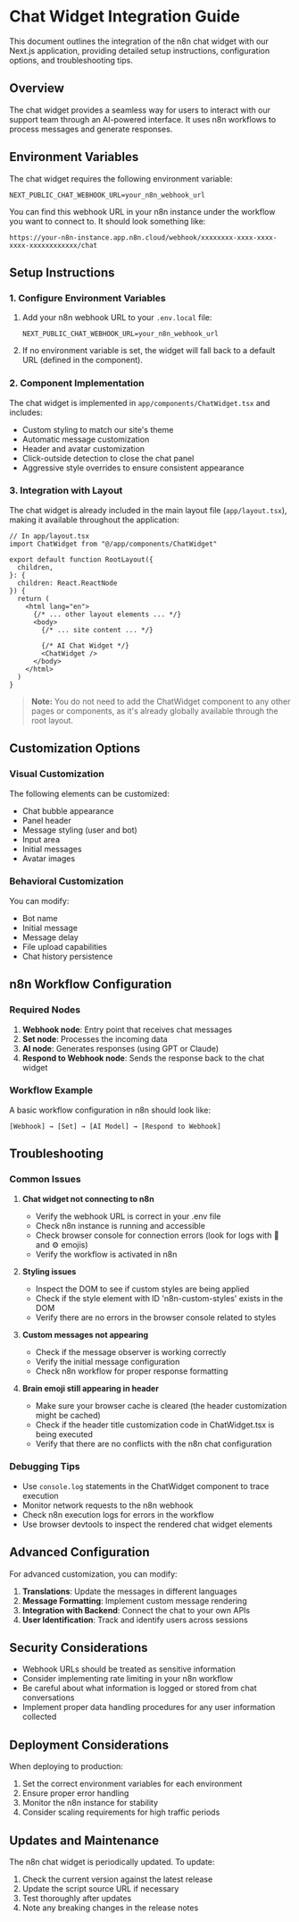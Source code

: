# Chat Widget Integration Guide

This document outlines the integration of the n8n chat widget with our Next.js application, providing detailed setup instructions, configuration options, and troubleshooting tips.

## Overview

The chat widget provides a seamless way for users to interact with our support team through an AI-powered interface. It uses n8n workflows to process messages and generate responses.

## Environment Variables

The chat widget requires the following environment variable:

```
NEXT_PUBLIC_CHAT_WEBHOOK_URL=your_n8n_webhook_url
```

You can find this webhook URL in your n8n instance under the workflow you want to connect to. It should look something like:
```
https://your-n8n-instance.app.n8n.cloud/webhook/xxxxxxxx-xxxx-xxxx-xxxx-xxxxxxxxxxxx/chat
```

## Setup Instructions

### 1. Configure Environment Variables

1. Add your n8n webhook URL to your `.env.local` file:
   ```
   NEXT_PUBLIC_CHAT_WEBHOOK_URL=your_n8n_webhook_url
   ```

2. If no environment variable is set, the widget will fall back to a default URL (defined in the component).

### 2. Component Implementation

The chat widget is implemented in `app/components/ChatWidget.tsx` and includes:

- Custom styling to match our site's theme
- Automatic message customization
- Header and avatar customization
- Click-outside detection to close the chat panel
- Aggressive style overrides to ensure consistent appearance

### 3. Integration with Layout

The chat widget is already included in the main layout file (`app/layout.tsx`), making it available throughout the application:

```tsx
// In app/layout.tsx
import ChatWidget from "@/app/components/ChatWidget"

export default function RootLayout({
  children,
}: {
  children: React.ReactNode
}) {
  return (
    <html lang="en">
      {/* ... other layout elements ... */}
      <body>
        {/* ... site content ... */}
        
        {/* AI Chat Widget */}
        <ChatWidget />
      </body>
    </html>
  )
}
```

> **Note:** You do not need to add the ChatWidget component to any other pages or components, as it's already globally available through the root layout.

## Customization Options

### Visual Customization

The following elements can be customized:

- Chat bubble appearance
- Panel header
- Message styling (user and bot)
- Input area
- Initial messages
- Avatar images

### Behavioral Customization

You can modify:

- Bot name
- Initial message
- Message delay
- File upload capabilities
- Chat history persistence

## n8n Workflow Configuration

### Required Nodes

1. **Webhook node**: Entry point that receives chat messages
2. **Set node**: Processes the incoming data
3. **AI node**: Generates responses (using GPT or Claude)
4. **Respond to Webhook node**: Sends the response back to the chat widget

### Workflow Example

A basic workflow configuration in n8n should look like:

```
[Webhook] → [Set] → [AI Model] → [Respond to Webhook]
```

## Troubleshooting

### Common Issues

1. **Chat widget not connecting to n8n**
   - Verify the webhook URL is correct in your .env file
   - Check n8n instance is running and accessible
   - Check browser console for connection errors (look for logs with 🔗 and ⚙️ emojis)
   - Verify the workflow is activated in n8n

2. **Styling issues**
   - Inspect the DOM to see if custom styles are being applied
   - Check if the style element with ID 'n8n-custom-styles' exists in the DOM
   - Verify there are no errors in the browser console related to styles

3. **Custom messages not appearing**
   - Check if the message observer is working correctly
   - Verify the initial message configuration
   - Check n8n workflow for proper response formatting

4. **Brain emoji still appearing in header**
   - Make sure your browser cache is cleared (the header customization might be cached)
   - Check if the header title customization code in ChatWidget.tsx is being executed
   - Verify that there are no conflicts with the n8n chat configuration

### Debugging Tips

- Use `console.log` statements in the ChatWidget component to trace execution
- Monitor network requests to the n8n webhook
- Check n8n execution logs for errors in the workflow
- Use browser devtools to inspect the rendered chat widget elements

## Advanced Configuration

For advanced customization, you can modify:

1. **Translations**: Update the messages in different languages
2. **Message Formatting**: Implement custom message rendering
3. **Integration with Backend**: Connect the chat to your own APIs
4. **User Identification**: Track and identify users across sessions

## Security Considerations

- Webhook URLs should be treated as sensitive information
- Consider implementing rate limiting in your n8n workflow
- Be careful about what information is logged or stored from chat conversations
- Implement proper data handling procedures for any user information collected

## Deployment Considerations

When deploying to production:

1. Set the correct environment variables for each environment
2. Ensure proper error handling
3. Monitor the n8n instance for stability
4. Consider scaling requirements for high traffic periods

## Updates and Maintenance

The n8n chat widget is periodically updated. To update:

1. Check the current version against the latest release
2. Update the script source URL if necessary
3. Test thoroughly after updates
4. Note any breaking changes in the release notes 